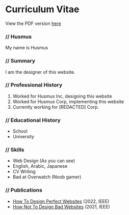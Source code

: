 # Curriculum Vitae
View the PDF version [here](link)

### // Husmus
My name is Husmus

### // Summary
I am the designer of this website.

### // Professional History
1. Worked for Husmus Inc, designing this website
2. Worked for Husmus Corp, implementing this website
3. Currently working for [REDACTED] Corp.

### // Educational History
- School
- University

### // Skills
- Web Design (As you can see)
- English, Arabic, Japanese
- CV Writing
- Bad at Overwatch (Noob gamer)

### // Publications
- [How To Design Perfect Websites]() (2022, IEEE)
- [How Not To Design Bad Websites]() (2021, IEEE)